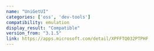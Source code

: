 ```yaml
---
name: "UniGetUI"
categories: ['oss', 'dev-tools']
compatibility: emulation
display_result: "Compatible"
version_from: "3.1.5"
link: https://apps.microsoft.com/detail/XPFFTQ032PTPHF
---
```

